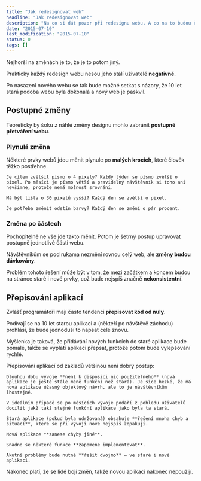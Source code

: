 ```yaml
---
title: "Jak redesignovat web"
headline: "Jak redesignovat web"
description: "Na co si dát pozor při redesignu webu. A co na to budou říkat návštěvníci?"
date: "2015-07-10"
last_modification: "2015-07-10"
status: 0
tags: []
---
```


Nejhorší na změnách je to, že je to potom jiný.

Prakticky každý redesign webu nesou jeho stálí uživatelé **negativně**.

Po nasazení nového webu se tak bude možné setkat s názory, že 10 let stará podoba webu byla dokonalá a nový web je paskvil.

## Postupné změny

Teoreticky by šoku z náhlé změny designu mohlo zabránit **postupné přetváření webu**.

### Plynulá změna

Některé prvky webů jdou měnit plynule po **malých krocích**, které člověk těžko postřehne.

    Je cílem zvětšit písmo o 4 pixely? Každý týden se písmo zvětší o pixel. Po měsíci je písmo větší a pravidelný návštěvník si toho ani nevšimne, protože nemá možnost srovnání.

    Má být lišta o 30 pixelů vyšší? Každý den se zvětší o pixel.

    Je potřeba změnit odstín barvy? Každý den se změní o pár procent.

### Změna po částech

Pochopitelně ne vše jde takto měnit. Potom je šetrný postup upravovat postupně jednotlivé části webu.

Návštěvníkům se pod rukama nezmění rovnou celý web, ale **změny budou dávkovány**.

Problém tohoto řešení může být v tom, že mezi začátkem a koncem budou na stránce staré i nové prvky, což bude nejspíš značně **nekonsistentní**.

## Přepisování aplikací

Zvlášť programátoři mají často tendenci **přepisovat kód od nuly**.

Podívají se na 10 let starou aplikaci a (někteří po návštěvě záchodu) prohlásí, že bude jednoduší to napsat celé znovu.

Myšlenka je taková, že přidávání nových funkcích do staré aplikace bude pomalé, takže se vyplatí aplikaci přepsat, protože potom bude vylepšování rychlé.

Přepisování aplikací od základů většinou není dobrý postup:

    Dlouhou dobu vývoje **není k disposici nic použitelného** (nová aplikace je ještě stále méně funkční než stará). Je sice hezké, že má nová aplikace úžasný objektový návrh, ale to je návštěvníkům lhostejné.

    V ideálním případě se po měsících vývoje podaří z pohledu uživatelů docílit jakž takž stejně funkční aplikace jako byla ta stará.

    Stará aplikace (pokud byla udržovaná) obsahuje **řešení mnoha chyb a situací**, které se při vývoji nové nejspíš zopakují.

    Nová aplikace **zanese chyby jiné**.

    Snadno se některé funkce **zapomene implementovat**.

    Akutní problémy bude nutné **řešit dvojmo** – ve staré i nové aplikaci.

Nakonec platí, že se lidé bojí změn, takže novou aplikaci nakonec nepoužijí.